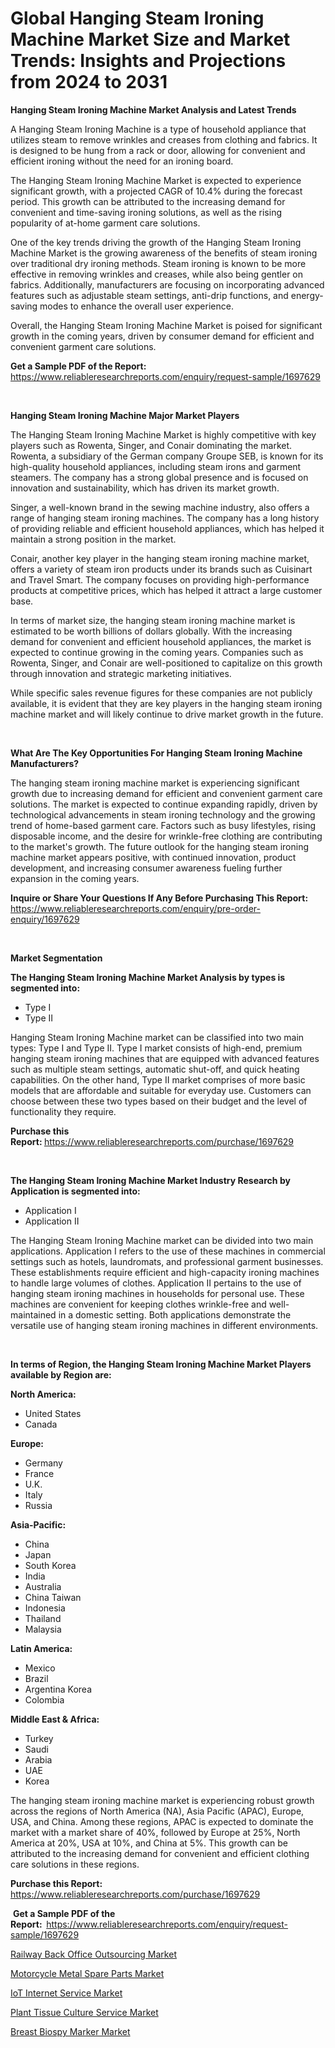 <p><h1>Global Hanging Steam Ironing Machine Market Size and Market Trends: Insights and Projections from 2024 to 2031</h1></p><p><strong>Hanging Steam Ironing Machine Market Analysis and Latest Trends</strong></p>
<p><p>A Hanging Steam Ironing Machine is a type of household appliance that utilizes steam to remove wrinkles and creases from clothing and fabrics. It is designed to be hung from a rack or door, allowing for convenient and efficient ironing without the need for an ironing board.</p><p>The Hanging Steam Ironing Machine Market is expected to experience significant growth, with a projected CAGR of 10.4% during the forecast period. This growth can be attributed to the increasing demand for convenient and time-saving ironing solutions, as well as the rising popularity of at-home garment care solutions.</p><p>One of the key trends driving the growth of the Hanging Steam Ironing Machine Market is the growing awareness of the benefits of steam ironing over traditional dry ironing methods. Steam ironing is known to be more effective in removing wrinkles and creases, while also being gentler on fabrics. Additionally, manufacturers are focusing on incorporating advanced features such as adjustable steam settings, anti-drip functions, and energy-saving modes to enhance the overall user experience.</p><p>Overall, the Hanging Steam Ironing Machine Market is poised for significant growth in the coming years, driven by consumer demand for efficient and convenient garment care solutions.</p></p>
<p><strong>Get a Sample PDF of the Report:&nbsp;</strong> <a href="https://www.reliableresearchreports.com/enquiry/request-sample/1697629">https://www.reliableresearchreports.com/enquiry/request-sample/1697629</a></p>
<p>&nbsp;</p>
<p><strong>Hanging Steam Ironing Machine Major Market Players</strong></p>
<p><p>The Hanging Steam Ironing Machine Market is highly competitive with key players such as Rowenta, Singer, and Conair dominating the market. Rowenta, a subsidiary of the German company Groupe SEB, is known for its high-quality household appliances, including steam irons and garment steamers. The company has a strong global presence and is focused on innovation and sustainability, which has driven its market growth.</p><p>Singer, a well-known brand in the sewing machine industry, also offers a range of hanging steam ironing machines. The company has a long history of providing reliable and efficient household appliances, which has helped it maintain a strong position in the market.</p><p>Conair, another key player in the hanging steam ironing machine market, offers a variety of steam iron products under its brands such as Cuisinart and Travel Smart. The company focuses on providing high-performance products at competitive prices, which has helped it attract a large customer base.</p><p>In terms of market size, the hanging steam ironing machine market is estimated to be worth billions of dollars globally. With the increasing demand for convenient and efficient household appliances, the market is expected to continue growing in the coming years. Companies such as Rowenta, Singer, and Conair are well-positioned to capitalize on this growth through innovation and strategic marketing initiatives.</p><p>While specific sales revenue figures for these companies are not publicly available, it is evident that they are key players in the hanging steam ironing machine market and will likely continue to drive market growth in the future.</p></p>
<p>&nbsp;</p>
<p><strong>What Are The Key Opportunities For Hanging Steam Ironing Machine Manufacturers?</strong></p>
<p><p>The hanging steam ironing machine market is experiencing significant growth due to increasing demand for efficient and convenient garment care solutions. The market is expected to continue expanding rapidly, driven by technological advancements in steam ironing technology and the growing trend of home-based garment care. Factors such as busy lifestyles, rising disposable income, and the desire for wrinkle-free clothing are contributing to the market's growth. The future outlook for the hanging steam ironing machine market appears positive, with continued innovation, product development, and increasing consumer awareness fueling further expansion in the coming years.</p></p>
<p><strong>Inquire or Share Your Questions If Any Before Purchasing This Report:</strong> <a href="https://www.reliableresearchreports.com/enquiry/pre-order-enquiry/1697629">https://www.reliableresearchreports.com/enquiry/pre-order-enquiry/1697629</a></p>
<p>&nbsp;</p>
<p><strong>Market Segmentation</strong></p>
<p><strong>The Hanging Steam Ironing Machine Market Analysis by types is segmented into:</strong></p>
<p><ul><li>Type I</li><li>Type II</li></ul></p>
<p><p>Hanging Steam Ironing Machine market can be classified into two main types: Type I and Type II. Type I market consists of high-end, premium hanging steam ironing machines that are equipped with advanced features such as multiple steam settings, automatic shut-off, and quick heating capabilities. On the other hand, Type II market comprises of more basic models that are affordable and suitable for everyday use. Customers can choose between these two types based on their budget and the level of functionality they require.</p></p>
<p><strong>Purchase this Report:&nbsp;</strong><a href="https://www.reliableresearchreports.com/purchase/1697629">https://www.reliableresearchreports.com/purchase/1697629</a></p>
<p>&nbsp;</p>
<p><strong>The Hanging Steam Ironing Machine Market Industry Research by Application is segmented into:</strong></p>
<p><ul><li>Application I</li><li>Application II</li></ul></p>
<p><p>The Hanging Steam Ironing Machine market can be divided into two main applications. Application I refers to the use of these machines in commercial settings such as hotels, laundromats, and professional garment businesses. These establishments require efficient and high-capacity ironing machines to handle large volumes of clothes. Application II pertains to the use of hanging steam ironing machines in households for personal use. These machines are convenient for keeping clothes wrinkle-free and well-maintained in a domestic setting. Both applications demonstrate the versatile use of hanging steam ironing machines in different environments.</p></p>
<p>&nbsp;</p>
<p><strong>In terms of Region, the Hanging Steam Ironing Machine Market Players available by Region are:</strong></p>
<p>
    <p> <strong> North America: </strong>
        <ul>
            <li>United States</li>
            <li>Canada</li>
        </ul>
        </p> 
    <p> <strong> Europe: </strong>
        <ul>
            <li>Germany</li>
            <li>France</li>
            <li>U.K.</li>
            <li>Italy</li>
            <li>Russia</li>
        </ul>
        </p> 
    <p> <strong> Asia-Pacific: </strong>
        <ul>
            <li>China</li>
            <li>Japan</li>
            <li>South Korea</li>
            <li>India</li>
            <li>Australia</li>
            <li>China Taiwan</li>
            <li>Indonesia</li>
            <li>Thailand</li>
            <li>Malaysia</li>
        </ul>
        </p> 
    <p> <strong> Latin America: </strong>
        <ul>
            <li>Mexico</li>
            <li>Brazil</li>
            <li>Argentina Korea</li>
            <li>Colombia</li>
        </ul>
        </p> 
    <p> <strong> Middle East & Africa: </strong>
        <ul>
            <li>Turkey</li>
            <li>Saudi</li>
            <li>Arabia</li>
            <li>UAE</li>
            <li>Korea</li>
        </ul>
    </p>
    </p>
<p><p>The hanging steam ironing machine market is experiencing robust growth across the regions of North America (NA), Asia Pacific (APAC), Europe, USA, and China. Among these regions, APAC is expected to dominate the market with a market share of 40%, followed by Europe at 25%, North America at 20%, USA at 10%, and China at 5%. This growth can be attributed to the increasing demand for convenient and efficient clothing care solutions in these regions.</p></p>
<p><strong>Purchase this Report: </strong><a href="https://www.reliableresearchreports.com/purchase/1697629">https://www.reliableresearchreports.com/purchase/1697629</a></p>
<p>&nbsp;<strong>Get a Sample PDF of the Report:&nbsp;&nbsp;</strong><a href="https://www.reliableresearchreports.com/enquiry/request-sample/1697629">https://www.reliableresearchreports.com/enquiry/request-sample/1697629</a></p>
<p><strong></strong></p>
<p><p><a href="https://medium.com/@ralphstone665/railway-back-office-outsourcing-market-comprehensive-assessment-by-type-application-and-a382472df07e">Railway Back Office Outsourcing Market</a></p><p><a href="https://medium.com/@ralphstone665/motorcycle-metal-spare-parts-market-furnishes-information-on-market-share-market-trends-and-43326c3b9c80">Motorcycle Metal Spare Parts Market</a></p><p><a href="https://medium.com/@ralphstone665/iot-internet-service-market-outlook-industry-overview-and-forecast-2024-to-2031-4e44103d87fa">IoT Internet Service Market</a></p><p><a href="https://medium.com/@ralphstone665/plant-tissue-culture-service-market-size-cagr-trends-2024-2030-4df4e36d4e0c">Plant Tissue Culture Service Market</a></p><p><a href="https://medium.com/@ralphstone665/breast-biospy-marker-market-trends-forecast-and-competitive-analysis-to-2031-adf67fec4a93">Breast Biospy Marker Market</a></p></p>